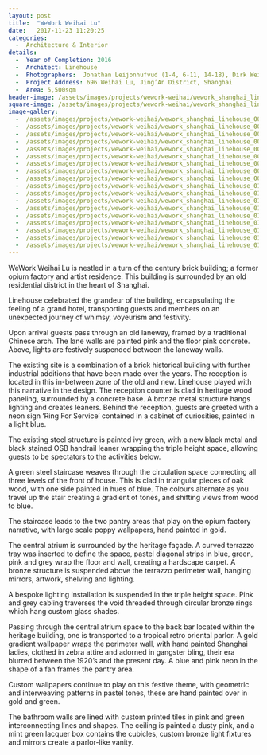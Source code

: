 ```yaml
---
layout: post
title:  "WeWork Weihai Lu"
date:   2017-11-23 11:20:25
categories:
  -  Architecture & Interior
details:
  -  Year of Completion: 2016
  -  Architect: Linehouse
  -  Photographers:  Jonathan Leijonhufvud (1-4, 6-11, 14-18), Dirk Weiblen (5, 12, 13)
  -  Project Address: 696 Weihai Lu, Jing’An District, Shanghai 
  -  Area: 5,500sqm
header-image: /assets/images/projects/wework-weihai/wework_shanghai_linehouse_002.jpg
square-image: /assets/images/projects/wework-weihai/wework_shanghai_linehouse_square.jpg
image-gallery:
  -  /assets/images/projects/wework-weihai/wework_shanghai_linehouse_001.jpg
  -  /assets/images/projects/wework-weihai/wework_shanghai_linehouse_002.jpg	
  -  /assets/images/projects/wework-weihai/wework_shanghai_linehouse_003.jpg
  -  /assets/images/projects/wework-weihai/wework_shanghai_linehouse_004.jpg
  -  /assets/images/projects/wework-weihai/wework_shanghai_linehouse_005.jpg
  -  /assets/images/projects/wework-weihai/wework_shanghai_linehouse_006.jpg
  -  /assets/images/projects/wework-weihai/wework_shanghai_linehouse_007.jpg
  -  /assets/images/projects/wework-weihai/wework_shanghai_linehouse_008.jpg
  -  /assets/images/projects/wework-weihai/wework_shanghai_linehouse_009.jpg
  -  /assets/images/projects/wework-weihai/wework_shanghai_linehouse_010.jpg
  -  /assets/images/projects/wework-weihai/wework_shanghai_linehouse_011.jpg
  -  /assets/images/projects/wework-weihai/wework_shanghai_linehouse_012.jpg
  -  /assets/images/projects/wework-weihai/wework_shanghai_linehouse_013.jpg
  -  /assets/images/projects/wework-weihai/wework_shanghai_linehouse_014.jpg
  -  /assets/images/projects/wework-weihai/wework_shanghai_linehouse_015.jpg
  -  /assets/images/projects/wework-weihai/wework_shanghai_linehouse_016.jpg
  -  /assets/images/projects/wework-weihai/wework_shanghai_linehouse_017.jpg
  -  /assets/images/projects/wework-weihai/wework_shanghai_linehouse_018.jpg
---
```

WeWork Weihai Lu is nestled in a turn of the century brick building; a former opium factory and artist residence. This building is surrounded by an old residential district in the heart of Shanghai.

Linehouse celebrated the grandeur of the building, encapsulating the feeling of a grand hotel, transporting guests and members on an unexpected journey of whimsy, voyeurism and festivity.

Upon arrival guests pass through an old laneway, framed by a traditional Chinese arch. The lane walls are painted pink and the floor pink concrete. Above, lights are festively suspended between the laneway walls.

The existing site is a combination of a brick historical building with further industrial additions that have been made over the years. The reception is located in this in-between zone of the old and new. Linehouse played with this narrative in the design. The reception counter is clad in heritage wood paneling, surrounded by a concrete base. A bronze metal structure hangs lighting and creates leaners. Behind the reception, guests are greeted with a neon sign ‘Ring For Service’ contained in a cabinet of curiosities, painted in a light blue.

The existing steel structure is painted ivy green, with a new black metal and black stained OSB handrail leaner wrapping the triple height space, allowing guests to be spectators to the activities below.

A green steel staircase weaves through the circulation space connecting all three levels of the front of house. This is clad in triangular pieces of oak wood, with one side painted in hues of blue. The colours alternate as you travel up the stair creating a gradient of tones, and shifting views from wood to blue.

The staircase leads to the two pantry areas that play on the opium factory narrative, with large scale poppy wallpapers, hand painted in gold.

The central atrium is surrounded by the heritage façade. A curved terrazzo tray was inserted to define the space, pastel diagonal strips in blue, green, pink and grey wrap the floor and wall, creating a hardscape carpet. A bronze structure is suspended above the terrazzo perimeter wall, hanging mirrors, artwork, shelving and lighting.
  
A bespoke lighting installation is suspended in the triple height space. Pink and grey cabling traverses the void threaded through circular bronze rings which hang custom glass shades.

Passing through the central atrium space to the back bar located within the heritage building, one is transported to a tropical retro oriental parlor. A gold gradient wallpaper wraps the perimeter wall, with hand painted Shanghai ladies, clothed in zebra attire and adorned in gangster bling, their era blurred between the 1920’s and the present day. A blue and pink neon in the shape of a fan frames the pantry area.

Custom wallpapers continue to play on this festive theme, with geometric and interweaving patterns in pastel tones, these are hand painted over in gold and green.

The bathroom walls are lined with custom printed tiles in pink and green interconnecting lines and shapes. The ceiling is painted a dusty pink, and a mint green lacquer box contains the cubicles, custom bronze light fixtures and mirrors create a parlor-like vanity.